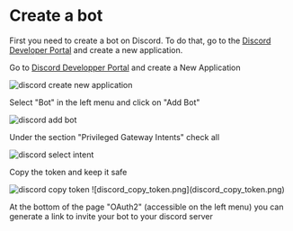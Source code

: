 # Create a bot

First you need to create a bot on Discord. To do that, go to
the [Discord Developer Portal](https://discord.com/developers/applications)
and create a new application.

<procedure title="Create a Bot on Discord Developer Portal" id="get-started">
    <step>
        <p>Go to <a href="https://discord.com/developers/applications">Discord Developper Portal</a> and create a New Application</p>
        <img src="discord_application_image.png" alt="discord create new application" border-effect="line"/>
    </step>
    <step>
        <p>Select "Bot" in the left menu and click on "Add Bot"</p>
        <img src="discord_app_main_page.png" alt="discord add bot" border-effect="line"/>
    </step>
    <step>
        <p>Under the section "Privileged Gateway Intents" check all</p>
        <img src="discord_select_intent.png" alt="discord select intent" border-effect="line"/>
    </step>
    <step>
        <p>Copy the token and keep it safe</p>
        <img src="discord_copy_token.png" alt="discord copy token" border-effect="line"/>
    </step>![discord_copy_token.png](discord_copy_token.png)
    <step>
        <p>At the bottom of the page "OAuth2" (accessible on the left menu) you can generate a link to invite your bot
        to your discord server</p>
    </step>
</procedure>